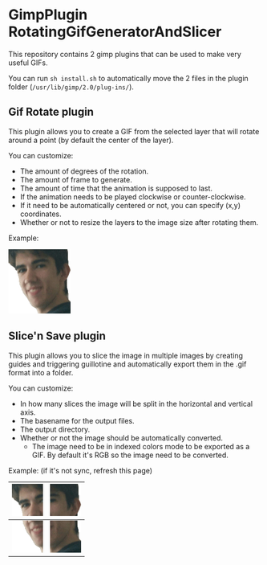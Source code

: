 # GimpPlugin RotatingGifGeneratorAndSlicer

This repository contains 2 gimp plugins that can be used to make very useful GIFs.

You can run `sh install.sh` to automatically move the 2 files in the plugin folder (`/usr/lib/gimp/2.0/plug-ins/`).

## Gif Rotate plugin

This plugin allows you to create a GIF from the selected layer that will rotate around a point (by default the center of the layer).

You can customize:
* The amount of degrees of the rotation.
* The amount of frame to generate.
* The amount of time that the animation is supposed to last.
* If the animation needs to be played clockwise or counter-clockwise.
* If it need to be automatically centered or not, you can specify (x,y) coordinates.
* Whether or not to resize the layers to the image size after rotating them.

Example:

![Delta small](demo/delta.gif)

## Slice'n Save plugin

This plugin allows you to slice the image in multiple images by creating guides and
triggering guillotine and automatically export them in the .gif format into a folder.

You can customize:
* In how many slices the image will be split in the horizontal and vertical axis.
* The basename for the output files.
* The output directory.
* Whether or not the image should be automatically converted.
    * The image need to be in indexed colors mode to be exported as a GIF. By default it's RGB so the image need to be converted.
    
Example: (if it's not sync, refresh this page)

| ![Delta slice 0-0](demo/delta_slice-0-0.gif) | ![Delta slice 1-0](demo/delta_slice-1-0.gif) |
| :------------------------------------------: | :------------------------------------------: |
| ![Delta slice 0-1](demo/delta_slice-0-1.gif) | ![Delta slice 1-1](demo/delta_slice-1-1.gif) |
